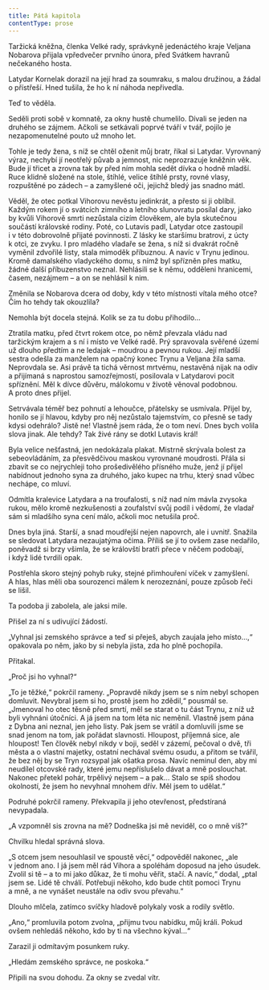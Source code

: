 ```yaml
---
title: Pátá kapitola
contentType: prose
---
```


<section>

Taržická kněžna, členka Velké rady, správkyně jedenáctého kraje Veljana Nobarova přijala vpředvečer prvního února, před Svátkem havranů nečekaného hosta.

Latydar Kornelak dorazil na její hrad za soumraku, s malou družinou, a žádal o přístřeší. Hned tušila, že ho k ní náhoda nepřivedla.

Teď to věděla.

Seděli proti sobě v komnatě, za okny hustě chumelilo. Dívali se jeden na druhého se zájmem. Ačkoli se setkávali poprvé tváří v tvář, pojilo je nezapomenutelné pouto už mnoho let.

Tohle je tedy žena, s níž se chtěl oženit můj bratr, říkal si Latydar. Vyrovnaný výraz, nechybí jí neotřelý půvab a jemnost, nic neprozrazuje kněžnin věk. Bude jí třicet a zrovna tak by před ním mohla sedět dívka o hodně mladší. Ruce klidně složené na stole, štíhlé, velice štíhlé prsty, rovné vlasy, rozpuštěné po zádech – a zamyšlené oči, jejichž bledý jas snadno mátl.

Věděl, že otec potkal Vihorovu nevěstu jedinkrát, a přesto si ji oblíbil. Každým rokem jí o svátcích zimního a letního slunovratu posílal dary, jako by kvůli Vihorově smrti nezůstala cizím člověkem, ale byla skutečnou součástí královské rodiny. Poté, co Lutavis padl, Latydar otce zastoupil i v této dobrovolně přijaté povinnosti. Z lásky ke staršímu bratrovi, z úcty k otci, ze zvyku. I pro mladého vladaře se žena, s níž si dvakrát ročně vyměnil zdvořilé listy, stala mimoděk příbuznou. A navíc v Trynu jedinou. Kromě damalského vladyckého domu, s nímž byl spřízněn přes matku, žádné další příbuzenstvo neznal. Nehlásili se k němu, odděleni hranicemi, časem, nezájmem – a on se nehlásil k nim.

Změnila se Nobarova dcera od doby, kdy v této místnosti vítala mého otce? Čím ho tehdy tak okouzlila?

Nemohla být docela stejná. Kolik se za tu dobu přihodilo…

Ztratila matku, před čtvrt rokem otce, po němž převzala vládu nad taržickým krajem a s ní i místo ve Velké radě. Prý spravovala svěřené území už dlouho předtím a ne ledajak – moudrou a pevnou rukou. Její mladší sestra odešla za manželem na opačný konec Trynu a Veljana žila sama. Neprovdala se. Asi právě ta tichá věrnost mrtvému, nestavěná nijak na odiv a přijímaná s naprostou samozřejmostí, posilovala v Latydarovi pocit spříznění. Měl k dívce důvěru, málokomu v životě věnoval podobnou. A proto dnes přijel.

Setrvávala téměř bez pohnutí a lehoučce, přátelsky se usmívala. Přijel by, honilo se jí hlavou, kdyby pro něj nezůstalo tajemstvím, co přesně se tady kdysi odehrálo? Jistě ne! Vlastně jsem ráda, že o tom neví. Dnes bych volila slova jinak. Ale tehdy? Tak živé rány se dotkl Lutavis král!

Byla velice nešťastná, jen nedokázala plakat. Mistrně skrývala bolest za sebeovládáním, za přesvědčivou maskou vyrovnané moudrosti. Přála si zbavit se co nejrychleji toho prošedivělého přísného muže, jenž jí přijel nabídnout jednoho syna za druhého, jako kupec na trhu, který snad vůbec nechápe, co mluví.

Odmítla kralevice Latydara a na troufalosti, s níž nad ním mávla zvysoka rukou, mělo kromě nezkušenosti a zoufalství svůj podíl i vědomí, že vladař sám si mladšího syna cení málo, ačkoli moc netušila proč.

Dnes byla jiná. Starší, a snad moudřejší nejen napovrch, ale i uvnitř. Snažila se sledovat Latydara nezaujatýma očima. Příliš se jí to ovšem zase nedařilo, poněvadž si brzy všimla, že se královští bratři přece v něčem podobají, i když lidé tvrdili opak.

Postřehla skoro stejný pohyb ruky, stejné přimhouření víček v zamyšlení. A hlas, hlas měli oba sourozenci málem k nerozeznání, pouze způsob řeči se lišil.

Ta podoba ji zabolela, ale jaksi mile.

Přišel za ní s udivující žádostí.

„Vyhnal jsi zemského správce a teď si přeješ, abych zaujala jeho místo…,“ opakovala po něm, jako by si nebyla jista, zda ho plně pochopila.

Přitakal.

„Proč jsi ho vyhnal?“

„To je těžké,“ pokrčil rameny. „Popravdě nikdy jsem se s ním nebyl schopen domluvit. Nevybral jsem si ho, prostě jsem ho zdědil,“ pousmál se. „Jmenoval ho otec těsně před smrtí, měl se starat o tu část Trynu, z níž už byli vyhnáni útočníci. A já jsem na tom léta nic neměnil. Vlastně jsem pána z Dybna ani neznal, jen jeho listy. Pak jsem se vrátil a domluvili jsme se snad jenom na tom, jak pořádat slavnosti. Hloupost, příjemná sice, ale hloupost! Ten člověk nebyl nikdy v boji, seděl v zázemí, pečoval o dvě, tři města a o vlastní majetky, ostatní nechával svému osudu, a přitom se tvářil, že bez něj by se Tryn rozsypal jak ošatka prosa. Navíc neminul den, aby mi neudílel otcovské rady, které jemu nepříslušelo dávat a mně poslouchat. Nakonec přetekl pohár, trpělivý nejsem – a pak… Stalo se spíš shodou okolností, že jsem ho nevyhnal mnohem dřív. Měl jsem to udělat.“

Podruhé pokrčil rameny. Překvapila ji jeho otevřenost, předstíraná nevypadala.

„A vzpomněl sis zrovna na mě? Dodneška jsi mě neviděl, co o mně víš?“

Chvilku hledal správná slova.

„S otcem jsem nesouhlasil ve spoustě věcí,“ odpověděl nakonec, „ale v jednom ano. I já jsem měl rád Vihora a spoléhám doposud na jeho úsudek. Zvolil si tě – a to mi jako důkaz, že ti mohu věřit, stačí. A navíc,“ dodal, „ptal jsem se. Lidé tě chválí. Potřebuji někoho, kdo bude chtít pomoci Trynu a mně, a ne vynášet neustále na odiv svou převahu.“

Dlouho mlčela, zatímco svíčky hladově polykaly vosk a rodily světlo.

„Ano,“ promluvila potom zvolna, „přijmu tvou nabídku, můj králi. Pokud ovšem nehledáš někoho, kdo by ti na všechno kýval…“

Zarazil ji odmítavým posunkem ruky.

„Hledám zemského správce, ne poskoka.“

Připili na svou dohodu. Za okny se zvedal vítr.

</section>
